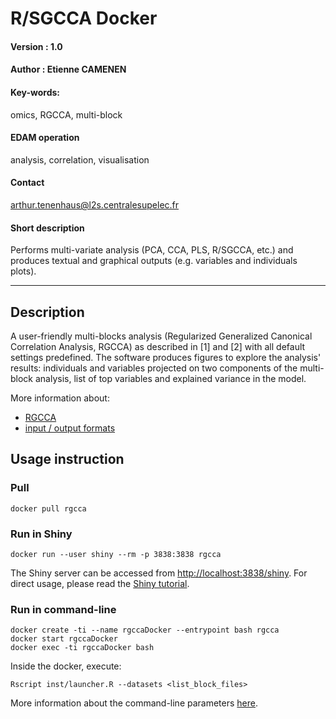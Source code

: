 # R/SGCCA Docker 

#### Version : 1.0

#### Author : Etienne CAMENEN

#### Key-words: 
omics, RGCCA, multi-block

#### EDAM operation
analysis, correlation, visualisation

#### Contact
arthur.tenenhaus@l2s.centralesupelec.fr

#### Short description
Performs multi-variate analysis (PCA, CCA, PLS, R/SGCCA, etc.) and produces textual and graphical outputs (e.g. variables and individuals plots).

---

## Description
A user-friendly multi-blocks analysis (Regularized Generalized Canonical Correlation Analysis, RGCCA) as described in [1] and [2] with all default settings predefined. The software produces figures to explore the analysis' results: individuals and variables projected on two components of the multi-block analysis, list of top variables and explained variance in the model.
 
More information about:
- [RGCCA](https://cran.r-project.org/web/packages/RGCCA/vignettes/vignette_RGCCA.pdf)
- [input / output formats](https://github.com/BrainAndSpineInstitute/rgcca_Rpackage#input-files)


## Usage instruction

### Pull
```
docker pull rgcca
```

### Run in Shiny

```
docker run --user shiny --rm -p 3838:3838 rgcca
```

The Shiny server can be accessed from [http://localhost:3838/shiny](http://localhost:3838/shiny).
For direct usage, please read the [Shiny tutorial](https://github.com/BrainAndSpineInstitute/rgcca_Rpackage/blob/master/inst/shiny/tutorialShiny.md).

### Run in command-line

```
docker create -ti --name rgccaDocker --entrypoint bash rgcca
docker start rgccaDocker
docker exec -ti rgccaDocker bash
```

Inside the docker, execute:

```
Rscript inst/launcher.R --datasets <list_block_files> 
```

More information about the command-line parameters [here](https://github.com/BrainAndSpineInstitute/rgcca_Rpackage#command-line).